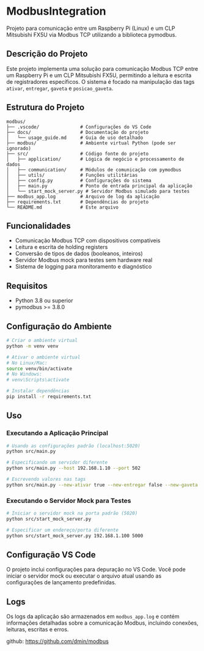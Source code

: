 # ModbusIntegration

Projeto para comunicação entre um Raspberry Pi (Linux) e um CLP Mitsubishi FX5U via Modbus TCP utilizando a biblioteca pymodbus.

## Descrição do Projeto

Este projeto implementa uma solução para comunicação Modbus TCP entre um Raspberry Pi e um CLP Mitsubishi FX5U, permitindo a leitura e escrita de registradores específicos. O sistema é focado na manipulação das tags `ativar`, `entregar`, `gaveta` e `posicao_gaveta`.

## Estrutura do Projeto

```
modbus/
├── .vscode/               # Configurações do VS Code
├── docs/                  # Documentação do projeto
│   └── usage_guide.md     # Guia de uso detalhado
├── modbus/                # Ambiente virtual Python (pode ser ignorado)
├── src/                   # Código fonte do projeto
│   ├── application/       # Lógica de negócio e processamento de dados
│   ├── communication/     # Módulos de comunicação com pymodbus
│   ├── utils/             # Funções utilitárias
│   ├── config.py          # Configurações do sistema
│   ├── main.py            # Ponto de entrada principal da aplicação
│   └── start_mock_server.py # Servidor Modbus simulado para testes
├── modbus_app.log         # Arquivo de log da aplicação
├── requirements.txt       # Dependências do projeto
└── README.md              # Este arquivo
```

## Funcionalidades

- Comunicação Modbus TCP com dispositivos compatíveis
- Leitura e escrita de holding registers
- Conversão de tipos de dados (booleanos, inteiros)
- Servidor Modbus mock para testes sem hardware real
- Sistema de logging para monitoramento e diagnóstico

## Requisitos

- Python 3.8 ou superior
- pymodbus >= 3.8.0

## Configuração do Ambiente

```bash
# Criar o ambiente virtual
python -m venv venv

# Ativar o ambiente virtual
# No Linux/Mac:
source venv/bin/activate
# No Windows:
# venv\Scripts\activate

# Instalar dependências
pip install -r requirements.txt
```

## Uso

### Executando a Aplicação Principal

```bash
# Usando as configurações padrão (localhost:5020)
python src/main.py

# Especificando um servidor diferente
python src/main.py --host 192.168.1.10 --port 502

# Escrevendo valores nas tags
python src/main.py --new-ativar true --new-entregar false --new-gaveta 5
```

### Executando o Servidor Mock para Testes

```bash
# Iniciar o servidor mock na porta padrão (5020)
python src/start_mock_server.py

# Especificar um endereço/porta diferente
python src/start_mock_server.py 192.168.1.100 5000
```

## Configuração VS Code

O projeto inclui configurações para depuração no VS Code. Você pode iniciar o servidor mock ou executar o arquivo atual usando as configurações de lançamento predefinidas.

## Logs

Os logs da aplicação são armazenados em `modbus_app.log` e contém informações detalhadas sobre a comunicação Modbus, incluindo conexões, leituras, escritas e erros.


github: https://github.com/dmin/modbus